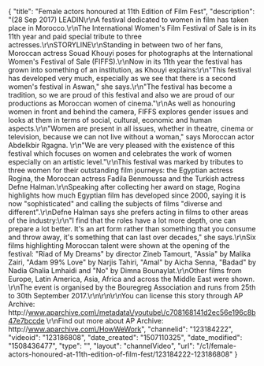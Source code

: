 {
    "title": "Female actors honoured at 11th Edition of Film Fest",
    "description": "(28 Sep 2017) LEADIN\r\nA festival dedicated to women in film has taken place in Morocco.\r\nThe International Women's Film Festival of Sale is in its 11th year and paid special tribute to three actresses.\r\nSTORYLINE\r\nStanding in between two of her fans, Moroccan actress Souad Khouyi poses for photographs at the International Women's Festival of Sale (FIFFS).\r\nNow in its 11th year the festival has grown into something of an institution, as Khouyi explains:\r\n\"This festival has developed very much, especially as we see that there is a second women's festival in Aswan,\" she says.\r\n\"The festival has become a tradition, so we are proud of this festival and also we are proud of our productions as Moroccan women of cinema.\"\r\nAs well as honouring women in front and behind the camera, FIFFS explores gender issues and looks at them in terms of social, cultural, economic and human aspects.\r\n\"Women are present in all issues, whether in theatre, cinema or television, because we can not live without a woman,\" says Moroccan actor Abdelkbir Rgagna. \r\n\"We are very pleased with the existence of this festival which focuses on women and celebrates the work of women especially on an artistic level.\"\r\nThis festival was marked by tributes to three women for their outstanding film journeys: the Egyptian actress Rogina, the Moroccan actress Fadila Benmoussa and the Turkish actress Defne Halman.\r\nSpeaking after collecting her award on stage, Rogina highlights how much Egyptian film has developed since 2000, saying it is now \"sophisticated\" and calling the subjects of films \"diverse and different\".\r\nDefne Halman says she prefers acting in films to other areas of the industry:\r\n\"I find that the roles have a lot more depth, one can prepare a lot better. It's an art form rather than something that you consume and throw away, it's something that can last over decades,\" she says.\r\nSix films highlighting Moroccan talent were shown at the opening of the festival: \"Riad of My Dreams\" by director Zineb Tamourt, \"Assia\" by Malika Zairi, \"Adam 99% Love\" by Narjis Tahiri, \"Amal\" by Aicha Senna, \"Badad\" by Nadia Ghalia Lmhaidi and \"No\" by Dimna Bounaylat.\r\nOther films from Europe, Latin America, Asia, Africa and across the Middle East were shown. \r\nThe event is organised by the Bouregreg Association and runs from 25th to 30th September 2017.\r\n\r\n\r\nYou can license this story through AP Archive: http:\/\/www.aparchive.com\/metadata\/youtube\/c708168141d2ec56e196c8b47e7bccde \r\nFind out more about AP Archive: http:\/\/www.aparchive.com\/HowWeWork",
    "channelid": "123184222",
    "videoid": "123186808",
    "date_created": "1507110325",
    "date_modified": "1508436477",
    "type": "",
    "layout": "channelVideo",
    "url": "\/c1\/female-actors-honoured-at-11th-edition-of-film-fest\/123184222-123186808"
}